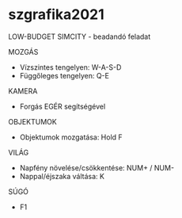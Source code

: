 # szgrafika2021
LOW-BUDGET SIMCITY - beadandó feladat

MOZGÁS
  - Vízszintes tengelyen: W-A-S-D
  - Függőleges tengelyen: Q-E

KAMERA
  - Forgás EGÉR segítségével

OBJEKTUMOK
  - Objektumok mozgatása: Hold F

VILÁG
  - Napfény növelése/csökkentése: NUM+ / NUM-
  - Nappal/éjszaka váltása: K

SÚGÓ
  - F1
